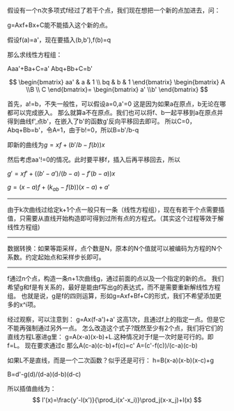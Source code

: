 假设有一个n次多项式f经过了若干个点，我们现在想把一个新的点加进去，问：

g=Axf+Bx+C能不能插入这个新的点。

假设f(a)=a'，现在要插入(b,b'),f(b)=q

那么求线性方程组：

Aaa'+Ba+C=a'
Abq+Bb+C=b'

$$
\begin{bmatrix}
    aa' & a & 1
    \\ bq & b & 1
\end{bmatrix}
\begin{bmatrix}
    A \\B \\ C
\end{bmatrix}=
\begin{bmatrix}
    a' \\b'
\end{bmatrix}
$$

首先，a!=b，不失一般性，可以假设a=0,a'=0
这是因为如果a在原点，b无论在哪都可以完成嵌入。
那么就算a不在原点。我们也可以将f、b一起平移到a在原点并得到曲线f',点b'，在嵌入了b'的函数g'反向平移回去即可。
所以C=0，Abq+Bb=b'，令A=1，由于b!=0，所以B=b'/b-q

即新的曲线为$g=xf+(b'/b-f(b))x$

然后考虑aa'!=0的情况。此时要平移f，插入后再平移回去，所以

$g'=xf'+((b'-a')/(b-a)-f'(b-a
))x$


$g=(x-a)f+(k_{ab}-f(b))(x-a)+a'$


---

由于k次曲线过给定k+1个点一般只有一条（线性方程组），现在有若干个点需要插值，只需要从直线开始构造即可得到过所有点的方程式。（其实这个过程等效于解线性方程组)

---

数据转换：如果等距采样，点个数是N，原本的N个值就可以被编码为方程的N个系数。约定起始点和采样步长即可。


---

f通过n个点，构造一条n+1次曲线g，通过前面的点以及一个指定的新的点。
我们希望g和f是有关系的，最好是能由f写出g的表达式，而不是需要重新解线性方程组。
也就是说，g是f的四则运算，形如g=Axf+Bf+C的形式，我们不希望添加更多的x^i项。

经过观察，可以注意到：
g=Ax(f-a')+a' 这高1次，且通过f上的指定一点。但是它不能再强制通过另外一点。
怎么改造这个式子?既然至少有2个点，我们将它们的直线方程L塞进g里：
g=A(x-a)(x-b)+L.这种情况对于f是一次时是可行的。即f=L。
现在要求通过c
那么A(c-a)(c-b)+f(c)=c' A=(c'-f(c))/(c-a)(c-b)

如果L不是直线，而是一个二次函数？似乎还是可行：
h=B(x-a)(x-b)(x-c)+g

B=d'-g(d)/(d-a)(d-b)(d-c)

所以插值曲线为：
$$
l'(x)=\frac{y'-l(x')}{\prod_i(x'-x_i)}\prod_j(x-x_j)+l(x)
$$

